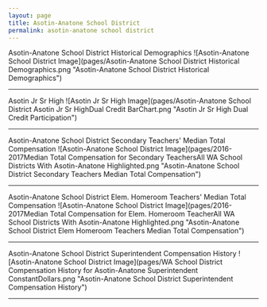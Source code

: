 ```yaml
---
layout: page
title: Asotin-Anatone School District
permalink: asotin-anatone school district
---
```



Asotin-Anatone School District Historical Demographics
![Asotin-Anatone School District Image](pages/Asotin-Anatone School District Historical Demographics.png "Asotin-Anatone School District Historical Demographics")

___

Asotin Jr Sr High
![Asotin Jr Sr High Image](pages/Asotin-Anatone School District Asotin Jr Sr HighDual Credit BarChart.png "Asotin Jr Sr High Dual Credit Participation")

___

Asotin-Anatone School District Secondary Teachers' Median Total Compensation
![Asotin-Anatone School District Image](pages/2016-2017Median Total Compensation for Secondary TeachersAll WA School Districts With Asotin-Anatone Highlighted.png "Asotin-Anatone School District Secondary Teachers Median Total Compensation")

___

Asotin-Anatone School District Elem. Homeroom Teachers' Median Total Compensation
![Asotin-Anatone School District Image](pages/2016-2017Median Total Compensation for Elem. Homeroom TeacherAll WA School Districts With Asotin-Anatone Highlighted.png "Asotin-Anatone School District Elem Homeroom Teachers Median Total Compensation")

___

Asotin-Anatone School District Superintendent Compensation History
![Asotin-Anatone School District Image](pages/WA School District Compensation History for Asotin-Anatone Superintendent ConstantDollars.png "Asotin-Anatone School District Superintendent Compensation History")

___

